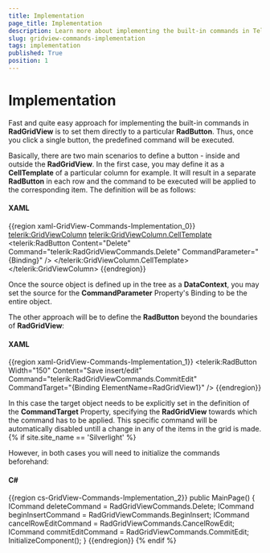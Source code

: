 ```yaml
---
title: Implementation
page_title: Implementation
description: Learn more about implementing the built-in commands in Telerik's WPF DataGrid by setting them directly to a particular RadButton.
slug: gridview-commands-implementation
tags: implementation
published: True
position: 1
---
```


# Implementation


Fast and quite easy approach for implementing the built-in commands in __RadGridView__ is to set them directly to a particular __RadButton__. Thus, once you click a single button, the predefined command will be executed. 

Basically, there are two main scenarios to define a button - inside and outside the __RadGridView__. In the first case, you may define it as a __CellTemplate__ of a particular column for example. It will result in a separate __RadButton__ in each row and the command to be executed will be applied to the corresponding item. The definition will be as follows:

#### __XAML__

{{region xaml-GridView-Commands-Implementation_0}}
	<telerik:GridViewColumn>
	    <telerik:GridViewColumn.CellTemplate>
	        <DataTemplate>
	            <telerik:RadButton Content="Delete" Command="telerik:RadGridViewCommands.Delete" CommandParameter="{Binding}" />
	        </DataTemplate>
	    </telerik:GridViewColumn.CellTemplate>
	</telerik:GridViewColumn>
{{endregion}}

Once the source object is defined up in the tree as a __DataContext__, you may set the source for the __CommandParameter__ Property's Binding to be the entire object.

The other approach will be to define the __RadButton__ beyond the boundaries of __RadGridView__:

#### __XAML__

{{region xaml-GridView-Commands-Implementation_1}}
	<telerik:RadButton Width="150" Content="Save insert/edit" 
	           Command="telerik:RadGridViewCommands.CommitEdit" 
	           CommandTarget="{Binding ElementName=RadGridView1}" />
{{endregion}}


In this case the target object needs to be explicitly set in the definition of the __CommandTarget__ Property, specifying the __RadGridView__ towards which the command has to be applied. This specific command will be automatically disabled untill a change in any of the items in the grid is made. {% if site.site_name == 'Silverlight' %}

However, in both cases you will need to initialize the commands beforehand:

#### __C#__

{{region cs-GridView-Commands-Implementation_2}}
	public MainPage()
	{
	    ICommand deleteCommand = RadGridViewCommands.Delete;
	    ICommand beginInsertCommand = RadGridViewCommands.BeginInsert;
	    ICommand cancelRowEditCommand = RadGridViewCommands.CancelRowEdit;
	    ICommand commitEditCommand = RadGridViewCommands.CommitEdit;
	    InitializeComponent();
	}
{{endregion}}
{% endif %}



